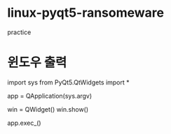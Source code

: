 # linux-pyqt5-ransomeware
practice

# 윈도우 출력
import sys 
from PyQt5.QtWidgets import *

app = QApplication(sys.argv)

win = QWidget()
win.show()

app.exec_()
